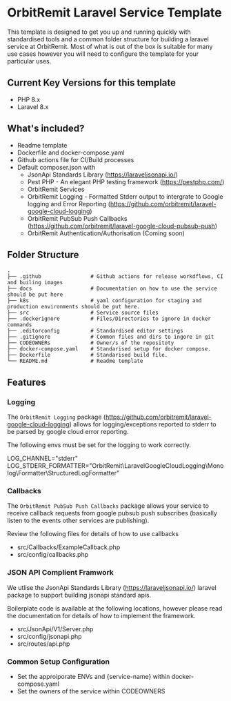 # OrbitRemit Laravel Service Template

This template is designed to get you up and running quickly with standardised tools and a common folder structure for building a laravel service at OrbitRemit. Most of what is out of the box is suitable for many use cases however you will need to configure the template for your particular uses.

## Current Key Versions for this template

- PHP 8.x
- Laravel 8.x

## What's included?

- Readme template
- Dockerfile and docker-compose.yaml
- Github actions file for CI/Build processes
- Default composer.json with
    - JsonApi Standards Library (https://laraveljsonapi.io/)
    - Pest PHP - An elegant PHP testing framework (https://pestphp.com/)
    - OrbitRemit Services
    - OrbitRemit Logging - Formatted Stderr output to intergrate to Google logging and Error Reporting (https://github.com/orbitremit/laravel-google-cloud-logging)
    - OrbitRemit PubSub Push Callbacks (https://github.com/orbitremit/laravel-google-cloud-pubsub-push)
    - OrbitRemit Authentication/Authorisation (Coming soon)

## Folder Structure

    .
    ├── .github                # Github actions for release workdflows, CI and builing images
    ├── docs                   # Documentation on how to use the service should be put here
    ├── k8s                    # yaml configuration for staging and production environments should be put here.
    ├── src                    # Service source files
    ├── .dockerignore          # Files/Directories to ignore in docker commands
    ├── .editorconfig          # Standardised editor settings
    ├── .gitignore             # Common files and dirs to ingore in git
    ├── CODEOWNERs             # Owner/s of the repositoty
    ├── docker-compose.yaml    # Standarised setup for docker compose.
    ├── Dockerfile             # Standarised build file.
    └── README.md              # Readme template

## Features

### Logging

The `OrbitRemit Logging` package (https://github.com/orbitremit/laravel-google-cloud-logging) allows for logging/exceptions reported to stderr to be parsed by google cloud error reporting.

The following envs must be set for the logging to work correctly.

LOG_CHANNEL="stderr"
LOG_STDERR_FORMATTER="OrbitRemit\\LaravelGoogleCloudLogging\\Monolog\\Formatter\\StructuredLogFormatter"

### Callbacks

The `OrbitRemit PubSub Push Callbacks` package allows your service to receive callback requests from google pubsub push subscribes (basically listen to the events other services are publishing).

Review the following files for details of how to use callbacks

- src/Callbacks/ExampleCallback.php
- src/config/callbacks.php

### JSON API Complient Framwork

We utlise the JsonApi Standards Library (https://laraveljsonapi.io/) laravel package to support building jsonapi standard apis.

Boilerplate code is available at the following locations, however please read the documentation for details of how to implement the framework.

- src/JsonApi/V1/Server.php
- src/config/jsonapi.php
- src/routes/api.php

### Common Setup Configuration

- Set the approiporate ENVs and {service-name} within docker-compose.yaml
- Set the owners of the service within CODEOWNERS
